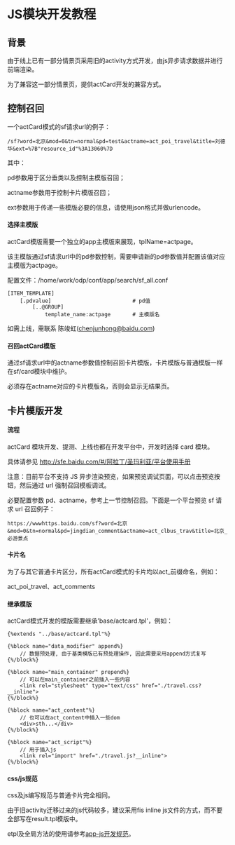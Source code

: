 # JS模块开发教程

## 背景

由于线上已有一部分情景页采用旧的activity方式开发，由js异步请求数据并进行前端渲染。

为了兼容这一部分情景页，提供actCard开发的兼容方式。

## 控制召回

一个actCard模式的sf请求url的例子：

```
/sf?word=北京&mod=0&tn=normal&pd=test&actname=act_poi_travel&title=刘德华&ext=%7B"resource_id"%3A13060%7D
```

其中：

pd参数用于区分垂类以及控制主模版召回；

actname参数用于控制卡片模版召回；

ext参数用于传递一些模版必要的信息，请使用json格式并做urlencode。


#### 选择主模版

actCard模版需要一个独立的app主模版来展现，tplName=actpage。

该主模版通过sf请求url中的pd参数控制，需要申请新的pd参数值并配置该值对应主模版为actpage。

配置文件：/home/work/odp/conf/app/search/sf_all.conf

```
[ITEM_TEMPLATE]
    [.pdvalue]							# pd值
        [..@GROUP]
            template_name:actpage 		# 主模版名
```

如需上线，需联系 陈竣虹(chenjunhong@baidu.com)


#### 召回actCard模版

通过sf请求url中的actname参数值控制召回卡片模版，卡片模版与普通模版一样在sf/card模块中维护。

必须存在actname对应的卡片模版名，否则会显示无结果页。


## 卡片模版开发

#### 流程 

actCard 模块开发、提测、上线也都在开发平台中，开发时选择 card 模块。

具体请参见 http://sfe.baidu.com/#/阿拉丁/圣玛利亚/平台使用手册

注意：目前平台不支持 JS 异步渲染预览，如果预览调试页面，可以点击预览按钮，然后通过 url 强制召回模板调试。

必要配置参数 pd、actname，参考上一节控制召回。下面是一个平台预览 sf 请求 url 召回例子：

```
https://wwwhttps.baidu.com/sf?word=北京&mod=0&tn=normal&pd=jingdian_comment&actname=act_clbus_trav&title=北京_必游景点
```

#### 卡片名

为了与其它普通卡片区分，所有actCard模式的卡片均以act_前缀命名，例如：

act_poi_travel、act_comments


#### 继承模版

actCard模式开发的模版需要继承'base/actcard.tpl'，例如：

```
{%extends "../base/actcard.tpl"%}

{%block name="data_modifier" append%}
	// 数据预处理, 由于基类模版已有预处理操作, 因此需要采用append方式复写
{%/block%}

{%block name="main_container" prepend%}
    // 可以在main_container之前插入一些内容
    <link rel="stylesheet" type="text/css" href="./travel.css?__inline">
{%/block%}

{%block name="act_content"%}
    // 也可以在act_content中插入一些dom
    <div>sth...</div>
{%/block%}

{%block name="act_script"%}
    // 用于插入js
    <link rel="import" href="./travel.js?__inline">
{%/block%}
```

#### css/js规范

css及js编写规范与普通卡片完全相同。

由于旧activity迁移过来的js代码较多，建议采用fis inline js文件的方式，而不要全部写在result.tpl模版中。

etpl及全局方法的使用请参考[app-js开发规范](http://sfe.baidu.com/#/superframe/app/2、js+开发规范)。
